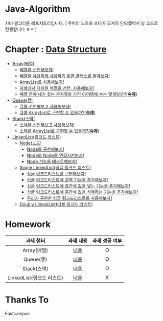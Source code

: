 # Java-Algorithm

자바 알고리즘 레포지토리입니다.
( 주피터 노트북 쓰다가 도저히 안되겠어서 실 코드로 진행합니다 ㅎㅋ )

# Chapter : [Data Structure](https://github.com/BackdevHong/Java-Algorithm/tree/main/Data%20Structure)

-   [Array(배열)](https://github.com/BackdevHong/Java-Algorithm/tree/main/Data%20Structure/Array/src)
    -   [배열을 선언해보자!](https://github.com/BackdevHong/Java-Algorithm/blob/main/Data%20Structure/Array/src/ArrayTest.java)
    -   [배열을 유용하게 사용하기 위한 클래스를 알아보자!](https://github.com/BackdevHong/Java-Algorithm/blob/main/Data%20Structure/Array/src/ArraysClassTest.java)
    -   [ArrayList를 사용해보자!](https://github.com/BackdevHong/Java-Algorithm/blob/main/Data%20Structure/Array/src/ArrayListClassTest.java)
    -   [자바에서 다차원 배열을 선언, 사용해보자!](https://github.com/BackdevHong/Java-Algorithm/blob/main/Data%20Structure/Array/src/MultidimensionalArrayTest.java)
    -   [배열 안에 내가 찾는 문자열을 가진 아이템에 수는 몇개일까?(**숙제**)](https://github.com/BackdevHong/Java-Algorithm/blob/main/Data%20Structure/Array/src/ArrayHomework.java)
-   [Queue(큐)](https://github.com/BackdevHong/Java-Algorithm/tree/main/Data%20Structure/Queue/src)
    -   [큐를 선언해보고 사용해보자!](https://github.com/BackdevHong/Java-Algorithm/blob/main/Data%20Structure/Queue/src/QueueClassTest.java)
    -   [큐를 ArrayList로 구현할 수 있을까?(**숙제**)](https://github.com/BackdevHong/Java-Algorithm/blob/main/Data%20Structure/Queue/src/QueueHomework.java)
-   [Stack(스택)](https://github.com/BackdevHong/Java-Algorithm/tree/main/Data%20Structure/Stack/src)
    -   [스택을 선언해보고 사용해보자!](https://github.com/BackdevHong/Java-Algorithm/blob/main/Data%20Structure/Stack/src/StackClassTest.java)
    -   [스택을 ArrayList로 구현할 수 있을까?(**숙제**)](https://github.com/BackdevHong/Java-Algorithm/blob/main/Data%20Structure/Stack/src/StackHomework.java)
-   [LinkedList(링크드 리스트)](https://github.com/BackdevHong/Java-Algorithm/tree/main/Data%20Structure/LinkedList/src)
    -   [Node(노드)](https://github.com/BackdevHong/Java-Algorithm/tree/main/Data%20Structure/LinkedList/src/Node)
        -   [Node를 구현해보자!](https://github.com/BackdevHong/Java-Algorithm/blob/main/Data%20Structure/LinkedList/src/Node/Node.java)
        -   [Node와 Node를 연결시켜보자!](https://github.com/BackdevHong/Java-Algorithm/blob/main/Data%20Structure/LinkedList/src/Node/Node.java)
        -   [Node 기능을 테스트해보자!](https://github.com/BackdevHong/Java-Algorithm/blob/main/Data%20Structure/LinkedList/src/Node/NodeTest.java)
    -   [Single LinkedList(싱글 링크드 리스트)](https://github.com/BackdevHong/Java-Algorithm/tree/main/Data%20Structure/LinkedList/src/SinbleLinkedList)
        -   [싱글 링크드리스트를 구현해보자!](https://github.com/BackdevHong/Java-Algorithm/blob/main/Data%20Structure/LinkedList/src/SinbleLinkedList/SingleLinkedList.java)
        -   [싱글 링크드리스트에 출력 기능을 추가해보자!](https://github.com/BackdevHong/Java-Algorithm/blob/main/Data%20Structure/LinkedList/src/SinbleLinkedList/SingleLinkedList.java)
        -   [싱글 링크드리스트에 중간에 값을 넣는 기능을 추가해보자!](https://github.com/BackdevHong/Java-Algorithm/blob/main/Data%20Structure/LinkedList/src/SinbleLinkedList/SingleLinkedList.java)
        -   [싱글 링크드리스트에 중간에 값을 삭제하는 기능을 추가해보자!](https://github.com/BackdevHong/Java-Algorithm/blob/main/Data%20Structure/LinkedList/src/SinbleLinkedList/SingleLinkedList.java)
        -   [우리가 구현한 싱글 링크드리스트를 사용해보자!](https://github.com/BackdevHong/Java-Algorithm/blob/main/Data%20Structure/LinkedList/src/SinbleLinkedList/SingleLinkedListTest.java)
    -   [Doubly LinkedList(더블 링크드 리스트)]()

# Homework

|         과제 챕터         |                                          과제 내용                                           | 과제 성공 여부 |
| :-----------------------: | :------------------------------------------------------------------------------------------: | :------------: |
|        Array(배열)        |          [내용](https://backdevhong.notion.site/1-5236f666615c4c1ea15e2395b3663ea2)          |       O        |
|         Queue(큐)         |     [내용](https://backdevhong.notion.site/2-ArrayList-913dc652dc0b4ffab1b7a4f2f6c8954e)     |       O        |
|        Stack(스택)        |     [내용](https://backdevhong.notion.site/3-ArrayList-f47e9bb614674cc5b5c237d326ffa5c8)     |       O        |
| LinkedList(링크드 리스트) | [내용](https://backdevhong.notion.site/4-Doubly-LinkedList-f47e9bb614674cc5b5c237d326ffa5c8) |       X        |

# Thanks To

Fastcampus
